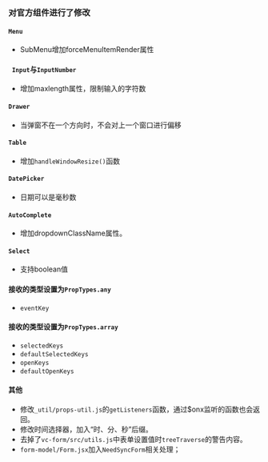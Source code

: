 ### 对官方组件进行了修改

#### `Menu`
- SubMenu增加forceMenuItemRender属性

#### ` Input`与`InputNumber`
- 增加maxlength属性，限制输入的字符数

#### `Drawer`
- 当弹窗不在一个方向时，不会对上一个窗口进行偏移

#### `Table`
- 增加`handleWindowResize()`函数

#### `DatePicker`
- 日期可以是毫秒数

#### `AutoComplete`
- 增加dropdownClassName属性。

#### `Select`
- 支持boolean值

#### 接收的类型设置为`PropTypes.any`
- `eventKey`

#### 接收的类型设置为`PropTypes.array`
- `selectedKeys`
- `defaultSelectedKeys`
- `openKeys`
- `defaultOpenKeys`

#### 其他
- 修改`_util/props-util.js`的`getListeners`函数，通过$onx监听的函数也会返回。
- 修改时间选择器，加入“时、分、秒”后缀。
- 去掉了`vc-form/src/utils.js`中表单设置值时`treeTraverse`的警告内容。
- `form-model/Form.jsx`加入`NeedSyncForm`相关处理；

